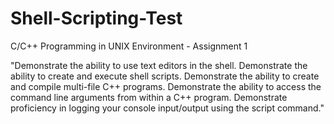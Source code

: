 # Shell-Scripting-Test

C/C++ Programming in UNIX Environment - Assignment 1

"Demonstrate the ability to use text editors in the shell. Demonstrate the ability to create and execute shell scripts. Demonstrate the ability to create and compile multi-file C++ programs. Demonstrate the ability to access the command line arguments from within a C++ program. Demonstrate proficiency in logging your console input/output using the script command."
